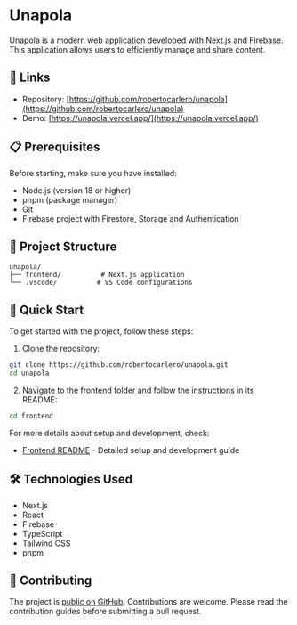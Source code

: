 # Unapola

Unapola is a modern web application developed with Next.js and Firebase. This application allows users to efficiently manage and share content.

## 🔗 Links

- Repository: [https://github.com/robertocarlero/unapola](https://github.com/robertocarlero/unapola)
- Demo: [https://unapola.vercel.app/](https://unapola.vercel.app/)

## 📋 Prerequisites

Before starting, make sure you have installed:

- Node.js (version 18 or higher)
- pnpm (package manager)
- Git
- Firebase project with Firestore, Storage and Authentication

## 📁 Project Structure

```
unapola/
├── frontend/          # Next.js application
└── .vscode/          # VS Code configurations
```

## 🚀 Quick Start

To get started with the project, follow these steps:

1. Clone the repository:
```bash
git clone https://github.com/robertocarlero/unapola.git
cd unapola
```

2. Navigate to the frontend folder and follow the instructions in its README:
```bash
cd frontend
```

For more details about setup and development, check:
- [Frontend README](./frontend/README.md) - Detailed setup and development guide

## 🛠 Technologies Used

- Next.js
- React
- Firebase
- TypeScript
- Tailwind CSS
- pnpm

## 🤝 Contributing

The project is [public on GitHub](https://github.com/robertocarlero/unapola). Contributions are welcome. Please read the contribution guides before submitting a pull request.